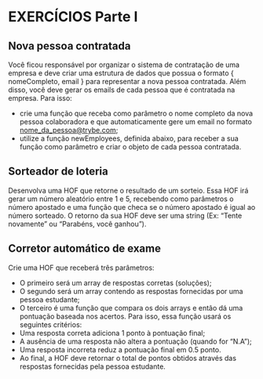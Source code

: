 # EXERCÍCIOS Parte I
## Nova pessoa contratada
Você ficou responsável por organizar o sistema de contratação de uma empresa e deve criar uma estrutura de dados que possua o formato { nomeCompleto, email } para representar a nova pessoa contratada. Além disso, você deve gerar os emails de cada pessoa que é contratada na empresa. Para isso:

- crie uma função que receba como parâmetro o nome completo da nova pessoa colaboradora e que automaticamente gere um email no formato nome_da_pessoa@trybe.com;
- utilize a função newEmployees, definida abaixo, para receber a sua função como parâmetro e criar o objeto de cada pessoa contratada.

## Sorteador de loteria
Desenvolva uma HOF que retorne o resultado de um sorteio. Essa HOF irá gerar um número aleatório entre 1 e 5, recebendo como parâmetros o número apostado e uma função que checa se o número apostado é igual ao número sorteado. O retorno da sua HOF deve ser uma string (Ex: “Tente novamente” ou “Parabéns, você ganhou”).

## Corretor automático de exame
Crie uma HOF que receberá três parâmetros:

- O primeiro será um array de respostas corretas (soluções);
- O segundo será um array contendo as respostas fornecidas por uma pessoa estudante;
- O terceiro é uma função que compara os dois arrays e então dá uma pontuação baseada nos acertos. Para isso, essa função usará os seguintes critérios:
- Uma resposta correta adiciona 1 ponto à pontuação final;
- A ausência de uma resposta não altera a pontuação (quando for “N.A”);
- Uma resposta incorreta reduz a pontuação final em 0.5 ponto.
- Ao final, a HOF deve retornar o total de pontos obtidos através das respostas fornecidas pela pessoa estudante.
